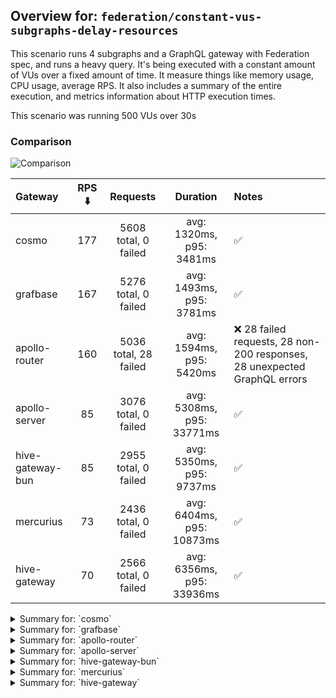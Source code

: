 ## Overview for: `federation/constant-vus-subgraphs-delay-resources`


This scenario runs 4 subgraphs and a GraphQL gateway with Federation spec, and runs a heavy query. It's being executed with a constant amount of VUs over a fixed amount of time. It measure things like memory usage, CPU usage, average RPS. It also includes a summary of the entire execution, and metrics information about HTTP execution times.


This scenario was running 500 VUs over 30s


### Comparison


<img src="https://imagedelivery.net/KYe9TScr4TldYHA48pczVg/1d6165ee-6b54-47b6-8bc8-5d12c6177b00/public" alt="Comparison" />


| Gateway          | RPS ⬇️ |       Requests        |         Duration          | Notes                                                                    |
| :--------------- | :----: | :-------------------: | :-----------------------: | :----------------------------------------------------------------------- |
| cosmo            |  177   | 5608 total, 0 failed  | avg: 1320ms, p95: 3481ms  | ✅                                                                        |
| grafbase         |  167   | 5276 total, 0 failed  | avg: 1493ms, p95: 3781ms  | ✅                                                                        |
| apollo-router    |  160   | 5036 total, 28 failed | avg: 1594ms, p95: 5420ms  | ❌ 28 failed requests, 28 non-200 responses, 28 unexpected GraphQL errors |
| apollo-server    |   85   | 3076 total, 0 failed  | avg: 5308ms, p95: 33771ms | ✅                                                                        |
| hive-gateway-bun |   85   | 2955 total, 0 failed  | avg: 5350ms, p95: 9737ms  | ✅                                                                        |
| mercurius        |   73   | 2436 total, 0 failed  | avg: 6404ms, p95: 10873ms | ✅                                                                        |
| hive-gateway     |   70   | 2566 total, 0 failed  | avg: 6356ms, p95: 33936ms | ✅                                                                        |



<details>
  <summary>Summary for: `cosmo`</summary>

  **K6 Output**




```
     ✓ response code was 200
     ✓ no graphql errors
     ✓ valid response structure

     █ setup

     checks.........................: 100.00% ✓ 16764      ✗ 0    
     data_received..................: 492 MB  16 MB/s
     data_sent......................: 6.7 MB  211 kB/s
     http_req_blocked...............: avg=1.54ms   min=1.51µs  med=3.67µs   max=1.51s  p(90)=19.57µs  p(95)=6.22ms
     http_req_connecting............: avg=1.34ms   min=0s      med=0s       max=1.51s  p(90)=0s       p(95)=5.42ms
     http_req_duration..............: avg=1.32s    min=3.27ms  med=1.09s    max=6.65s  p(90)=2.79s    p(95)=3.48s 
       { expected_response:true }...: avg=1.32s    min=3.27ms  med=1.09s    max=6.65s  p(90)=2.79s    p(95)=3.48s 
     http_req_failed................: 0.00%   ✓ 0          ✗ 5608 
     http_req_receiving.............: avg=496.44ms min=27.87µs med=102.94µs max=6.55s  p(90)=2.02s    p(95)=2.71s 
     http_req_sending...............: avg=24.26ms  min=8.07µs  med=17.6µs   max=4.79s  p(90)=604.83µs p(95)=6.05ms
     http_req_tls_handshaking.......: avg=0s       min=0s      med=0s       max=0s     p(90)=0s       p(95)=0s    
     http_req_waiting...............: avg=799.58ms min=3.09ms  med=715.02ms max=5.16s  p(90)=1.54s    p(95)=1.75s 
     http_reqs......................: 5608    177.876203/s
     iteration_duration.............: avg=2.72s    min=20.27ms med=2.28s    max=12.49s p(90)=5.73s    p(95)=7.05s 
     iterations.....................: 5588    177.241837/s
     vus............................: 271     min=271      max=500
     vus_max........................: 500     min=500      max=500
```


**Performance Overview**


<img src="https://imagedelivery.net/KYe9TScr4TldYHA48pczVg/b7685648-9195-4e86-261c-20b8d5c63500/public" alt="Performance Overview" />


**Subgraphs Overview**


<img src="https://imagedelivery.net/KYe9TScr4TldYHA48pczVg/c9f65ee7-8c7d-46bc-7887-dad463d40700/public" alt="Subgraphs Overview" />


**HTTP Overview**


<img src="https://imagedelivery.net/KYe9TScr4TldYHA48pczVg/86835890-2ee8-4430-50a1-90b05c879d00/public" alt="HTTP Overview" />


  </details>

<details>
  <summary>Summary for: `grafbase`</summary>

  **K6 Output**




```
     ✓ response code was 200
     ✓ no graphql errors
     ✓ valid response structure

     █ setup

     checks.........................: 100.00% ✓ 15768      ✗ 0    
     data_received..................: 464 MB  15 MB/s
     data_sent......................: 6.3 MB  199 kB/s
     http_req_blocked...............: avg=3.02ms   min=1.42µs  med=3.49µs   max=3.95s  p(90)=31.72µs  p(95)=9.18ms
     http_req_connecting............: avg=2.88ms   min=0s      med=0s       max=3.95s  p(90)=0s       p(95)=8.84ms
     http_req_duration..............: avg=1.49s    min=3.42ms  med=1.28s    max=6.34s  p(90)=2.95s    p(95)=3.78s 
       { expected_response:true }...: avg=1.49s    min=3.42ms  med=1.28s    max=6.34s  p(90)=2.95s    p(95)=3.78s 
     http_req_failed................: 0.00%   ✓ 0          ✗ 5276 
     http_req_receiving.............: avg=395.31ms min=31.24µs med=86.85µs  max=5.33s  p(90)=1.63s    p(95)=1.99s 
     http_req_sending...............: avg=29.82ms  min=7.74µs  med=16.03µs  max=3.99s  p(90)=891.52µs p(95)=16.9ms
     http_req_tls_handshaking.......: avg=0s       min=0s      med=0s       max=0s     p(90)=0s       p(95)=0s    
     http_req_waiting...............: avg=1.06s    min=3.34ms  med=873.36ms max=4.35s  p(90)=2.08s    p(95)=2.89s 
     http_reqs......................: 5276    167.574013/s
     iteration_duration.............: avg=2.88s    min=18.35ms med=2.57s    max=11.37s p(90)=5.44s    p(95)=6.34s 
     iterations.....................: 5256    166.938782/s
     vus............................: 195     min=195      max=500
     vus_max........................: 500     min=500      max=500
```


**Performance Overview**


<img src="https://imagedelivery.net/KYe9TScr4TldYHA48pczVg/b0948545-cbd2-4b40-1ebb-3faeeacdd700/public" alt="Performance Overview" />


**Subgraphs Overview**


<img src="https://imagedelivery.net/KYe9TScr4TldYHA48pczVg/601cb944-44e7-47f2-fdec-dfbf3a31d800/public" alt="Subgraphs Overview" />


**HTTP Overview**


<img src="https://imagedelivery.net/KYe9TScr4TldYHA48pczVg/45681557-887e-490d-101c-a59b0d7fb000/public" alt="HTTP Overview" />


  </details>

<details>
  <summary>Summary for: `apollo-router`</summary>

  **K6 Output**




```
     ✗ response code was 200
      ↳  99% — ✓ 4988 / ✗ 28
     ✗ no graphql errors
      ↳  99% — ✓ 4988 / ✗ 28
     ✓ valid response structure

     █ setup

     checks.........................: 99.62% ✓ 14964      ✗ 56   
     data_received..................: 439 MB 14 MB/s
     data_sent......................: 6.0 MB 190 kB/s
     http_req_blocked...............: avg=12.64ms  min=1.49µs  med=3.32µs   max=4.03s  p(90)=2.15ms   p(95)=17.42ms
     http_req_connecting............: avg=11.47ms  min=0s      med=0s       max=4.03s  p(90)=831.55µs p(95)=17.09ms
     http_req_duration..............: avg=1.59s    min=6.82ms  med=1.08s    max=10.89s p(90)=4s       p(95)=5.42s  
       { expected_response:true }...: avg=1.59s    min=6.82ms  med=1.08s    max=10.89s p(90)=4.02s    p(95)=5.42s  
     http_req_failed................: 0.55%  ✓ 28         ✗ 5008 
     http_req_receiving.............: avg=686.27ms min=0s      med=105.01µs max=8.01s  p(90)=2.78s    p(95)=4.25s  
     http_req_sending...............: avg=38.95ms  min=8.18µs  med=15.51µs  max=5.97s  p(90)=1.24ms   p(95)=13.57ms
     http_req_tls_handshaking.......: avg=0s       min=0s      med=0s       max=0s     p(90)=0s       p(95)=0s     
     http_req_waiting...............: avg=869.24ms min=6.73ms  med=748.65ms max=3.92s  p(90)=1.72s    p(95)=2.21s  
     http_reqs......................: 5036   160.241268/s
     iteration_duration.............: avg=3.03s    min=38.39ms med=2.34s    max=17.07s p(90)=6.35s    p(95)=8.17s  
     iterations.....................: 5016   159.604885/s
     vus............................: 214    min=214      max=500
     vus_max........................: 500    min=500      max=500
```


**Performance Overview**


<img src="https://imagedelivery.net/KYe9TScr4TldYHA48pczVg/1d7ef6dc-3ec8-4f4a-bc08-ec064081e700/public" alt="Performance Overview" />


**Subgraphs Overview**


<img src="https://imagedelivery.net/KYe9TScr4TldYHA48pczVg/3448235b-532f-482f-4ab8-a90711c8d400/public" alt="Subgraphs Overview" />


**HTTP Overview**


<img src="https://imagedelivery.net/KYe9TScr4TldYHA48pczVg/0766232f-0d4f-40fe-af14-bbd5414e2100/public" alt="HTTP Overview" />


  </details>

<details>
  <summary>Summary for: `apollo-server`</summary>

  **K6 Output**




```
     ✓ response code was 200
     ✓ no graphql errors
     ✓ valid response structure

     █ setup

     checks.........................: 100.00% ✓ 9168      ✗ 0    
     data_received..................: 270 MB  7.5 MB/s
     data_sent......................: 3.7 MB  101 kB/s
     http_req_blocked...............: avg=4.5ms    min=1.41µs   med=3.05µs   max=68.37ms p(90)=19.95ms  p(95)=39.13ms 
     http_req_connecting............: avg=4.38ms   min=0s       med=0s       max=61.97ms p(90)=19.54ms  p(95)=38.86ms 
     http_req_duration..............: avg=5.3s     min=10.93ms  med=1.56s    max=35.55s  p(90)=31.95s   p(95)=33.77s  
       { expected_response:true }...: avg=5.3s     min=10.93ms  med=1.56s    max=35.55s  p(90)=31.95s   p(95)=33.77s  
     http_req_failed................: 0.00%   ✓ 0         ✗ 3076 
     http_req_receiving.............: avg=267.68µs min=44.45µs  med=100.36µs max=66.81ms p(90)=221.71µs p(95)=479.86µs
     http_req_sending...............: avg=1.96ms   min=8.86µs   med=15.48µs  max=43.75ms p(90)=9.15ms   p(95)=14.93ms 
     http_req_tls_handshaking.......: avg=0s       min=0s       med=0s       max=0s      p(90)=0s       p(95)=0s      
     http_req_waiting...............: avg=5.3s     min=10.83ms  med=1.56s    max=35.55s  p(90)=31.95s   p(95)=33.75s  
     http_reqs......................: 3076    85.408113/s
     iteration_duration.............: avg=5.36s    min=362.72ms med=1.57s    max=35.55s  p(90)=32.03s   p(95)=33.82s  
     iterations.....................: 3056    84.852794/s
     vus............................: 7       min=7       max=500
     vus_max........................: 500     min=500     max=500
```


**Performance Overview**


<img src="https://imagedelivery.net/KYe9TScr4TldYHA48pczVg/005d35ca-3539-47e8-48b1-70ffee1b9200/public" alt="Performance Overview" />


**Subgraphs Overview**


<img src="https://imagedelivery.net/KYe9TScr4TldYHA48pczVg/3e2bca5f-7f47-4b86-4704-54f09e29cf00/public" alt="Subgraphs Overview" />


**HTTP Overview**


<img src="https://imagedelivery.net/KYe9TScr4TldYHA48pczVg/530d9aab-9648-4f70-515e-a29d0e298100/public" alt="HTTP Overview" />


  </details>

<details>
  <summary>Summary for: `hive-gateway-bun`</summary>

  **K6 Output**




```
     ✓ response code was 200
     ✓ no graphql errors
     ✓ valid response structure

     █ setup

     checks.........................: 100.00% ✓ 8805      ✗ 0    
     data_received..................: 259 MB  7.5 MB/s
     data_sent......................: 3.5 MB  101 kB/s
     http_req_blocked...............: avg=7.58ms  min=2.01µs   med=4.5µs    max=112.85ms p(90)=34.11ms p(95)=56.54ms 
     http_req_connecting............: avg=7.45ms  min=0s       med=0s       max=112.82ms p(90)=33.37ms p(95)=55.76ms 
     http_req_duration..............: avg=5.34s   min=20.05ms  med=4.97s    max=11.29s   p(90)=8.71s   p(95)=9.73s   
       { expected_response:true }...: avg=5.34s   min=20.05ms  med=4.97s    max=11.29s   p(90)=8.71s   p(95)=9.73s   
     http_req_failed................: 0.00%   ✓ 0         ✗ 2955 
     http_req_receiving.............: avg=62.31ms min=40.51µs  med=243.86µs max=3s       p(90)=8.08ms  p(95)=224.04ms
     http_req_sending...............: avg=1.6ms   min=9.89µs   med=25.75µs  max=370.6ms  p(90)=1.6ms   p(95)=5.82ms  
     http_req_tls_handshaking.......: avg=0s      min=0s       med=0s       max=0s       p(90)=0s      p(95)=0s      
     http_req_waiting...............: avg=5.28s   min=19.83ms  med=4.93s    max=11.29s   p(90)=8.7s    p(95)=9.73s   
     http_reqs......................: 2955    85.169217/s
     iteration_duration.............: avg=5.48s   min=288.22ms med=5.06s    max=11.33s   p(90)=8.78s   p(95)=9.86s   
     iterations.....................: 2935    84.592776/s
     vus............................: 131     min=131     max=500
     vus_max........................: 500     min=500     max=500
```


**Performance Overview**


<img src="https://imagedelivery.net/KYe9TScr4TldYHA48pczVg/ee61e2a3-0f1e-4af0-4cd1-cc9829575e00/public" alt="Performance Overview" />


**Subgraphs Overview**


<img src="https://imagedelivery.net/KYe9TScr4TldYHA48pczVg/dff87a9c-6cd7-4a0c-0a8d-530303d96800/public" alt="Subgraphs Overview" />


**HTTP Overview**


<img src="https://imagedelivery.net/KYe9TScr4TldYHA48pczVg/2d159718-0a4b-41f0-c21a-968472a2de00/public" alt="HTTP Overview" />


  </details>

<details>
  <summary>Summary for: `mercurius`</summary>

  **K6 Output**




```
     ✓ response code was 200
     ✓ no graphql errors
     ✓ valid response structure

     █ setup

     checks.........................: 100.00% ✓ 7248      ✗ 0    
     data_received..................: 214 MB  6.5 MB/s
     data_sent......................: 2.9 MB  88 kB/s
     http_req_blocked...............: avg=2.85ms   min=1.66µs  med=3.98µs  max=40.93ms  p(90)=15.92ms  p(95)=21.7ms 
     http_req_connecting............: avg=2.78ms   min=0s      med=0s      max=28.26ms  p(90)=15.29ms  p(95)=21.56ms
     http_req_duration..............: avg=6.4s     min=11.15ms med=6.84s   max=13.17s   p(90)=8.06s    p(95)=10.87s 
       { expected_response:true }...: avg=6.4s     min=11.15ms med=6.84s   max=13.17s   p(90)=8.06s    p(95)=10.87s 
     http_req_failed................: 0.00%   ✓ 0         ✗ 2436 
     http_req_receiving.............: avg=16.15ms  min=39.58µs med=99.67µs max=696.07ms p(90)=363.2µs  p(95)=3.17ms 
     http_req_sending...............: avg=233.86µs min=8.84µs  med=23.26µs max=11.14ms  p(90)=847.13µs p(95)=1.36ms 
     http_req_tls_handshaking.......: avg=0s       min=0s      med=0s      max=0s       p(90)=0s       p(95)=0s     
     http_req_waiting...............: avg=6.38s    min=11.05ms med=6.84s   max=13.17s   p(90)=8.06s    p(95)=10.86s 
     http_reqs......................: 2436    73.895537/s
     iteration_duration.............: avg=6.49s    min=450.4ms med=6.85s   max=13.18s   p(90)=8.07s    p(95)=10.91s 
     iterations.....................: 2416    73.288841/s
     vus............................: 7       min=7       max=500
     vus_max........................: 500     min=500     max=500
```


**Performance Overview**


<img src="https://imagedelivery.net/KYe9TScr4TldYHA48pczVg/a778c273-393f-44c6-ad04-c4e7aae42000/public" alt="Performance Overview" />


**Subgraphs Overview**


<img src="https://imagedelivery.net/KYe9TScr4TldYHA48pczVg/a7458bf1-ea22-473e-132f-4e35357ce800/public" alt="Subgraphs Overview" />


**HTTP Overview**


<img src="https://imagedelivery.net/KYe9TScr4TldYHA48pczVg/4f1e545e-9c53-4a13-77da-2189a58d0700/public" alt="HTTP Overview" />


  </details>

<details>
  <summary>Summary for: `hive-gateway`</summary>

  **K6 Output**




```
     ✓ response code was 200
     ✓ no graphql errors
     ✓ valid response structure

     █ setup

     checks.........................: 100.00% ✓ 7638      ✗ 0    
     data_received..................: 225 MB  6.2 MB/s
     data_sent......................: 3.0 MB  83 kB/s
     http_req_blocked...............: avg=12.17ms  min=2.42µs   med=5.08µs   max=183.39ms p(90)=58.57ms  p(95)=91.64ms
     http_req_connecting............: avg=4.82ms   min=0s       med=0s       max=162.33ms p(90)=13.29ms  p(95)=40.98ms
     http_req_duration..............: avg=6.35s    min=17.96ms  med=2.51s    max=35.78s   p(90)=32.04s   p(95)=33.93s 
       { expected_response:true }...: avg=6.35s    min=17.96ms  med=2.51s    max=35.78s   p(90)=32.04s   p(95)=33.93s 
     http_req_failed................: 0.00%   ✓ 0         ✗ 2566 
     http_req_receiving.............: avg=723.41µs min=44.55µs  med=128.22µs max=106.95ms p(90)=878.94µs p(95)=2.74ms 
     http_req_sending...............: avg=1.95ms   min=12.23µs  med=33.49µs  max=102.55ms p(90)=1.85ms   p(95)=10.83ms
     http_req_tls_handshaking.......: avg=0s       min=0s       med=0s       max=0s       p(90)=0s       p(95)=0s     
     http_req_waiting...............: avg=6.35s    min=17.84ms  med=2.51s    max=35.78s   p(90)=32s      p(95)=33.93s 
     http_reqs......................: 2566    70.189669/s
     iteration_duration.............: avg=6.44s    min=562.27ms med=2.54s    max=35.79s   p(90)=32.51s   p(95)=34.07s 
     iterations.....................: 2546    69.642595/s
     vus............................: 51      min=51      max=500
     vus_max........................: 500     min=500     max=500
```


**Performance Overview**


<img src="https://imagedelivery.net/KYe9TScr4TldYHA48pczVg/359082e8-4b3d-410b-1265-9b46f4211d00/public" alt="Performance Overview" />


**Subgraphs Overview**


<img src="https://imagedelivery.net/KYe9TScr4TldYHA48pczVg/83f56caa-bbb2-4e72-c93c-2028337d3200/public" alt="Subgraphs Overview" />


**HTTP Overview**


<img src="https://imagedelivery.net/KYe9TScr4TldYHA48pczVg/deabd5d3-da4d-42f5-6c0d-a64868493900/public" alt="HTTP Overview" />


  </details>